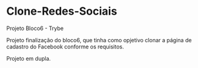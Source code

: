 # Clone-Redes-Sociais
Projeto Bloco6 - Trybe

Projeto finalização do bloco6, que tinha como opjetivo clonar a página de cadastro do Facebook conforme os requisitos.

Projeto em dupla.
